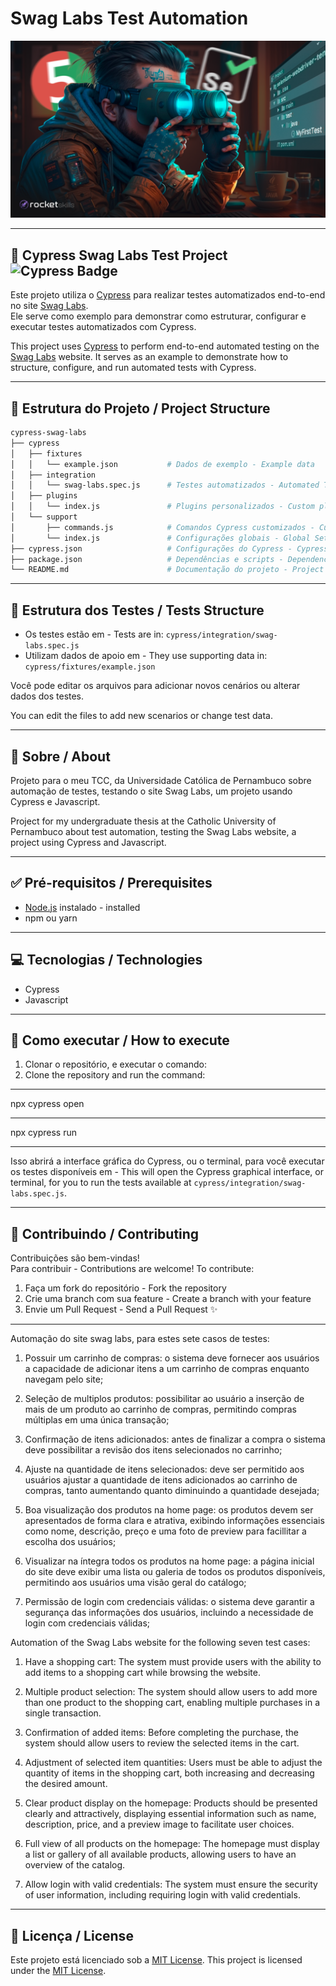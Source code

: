 # Swag Labs Test Automation

![poster](https://github.com/lincolnbuk/swag-labs-tests/raw/main/.github/cover.png)

---

## 🧪 Cypress Swag Labs Test Project ![Cypress Badge](https://img.shields.io/badge/tested%20with-Cypress-00b140.svg)

Este projeto utiliza o [Cypress](https://www.cypress.io/) para realizar testes automatizados end-to-end no site [Swag Labs](https://www.saucedemo.com/).  
Ele serve como exemplo para demonstrar como estruturar, configurar e executar testes automatizados com Cypress.

This project uses [Cypress](https://www.cypress.io/) to perform end-to-end automated testing on the [Swag Labs](https://www.saucedemo.com/) website.
It serves as an example to demonstrate how to structure, configure, and run automated tests with Cypress.

---

## 📁 Estrutura do Projeto / Project Structure

```bash
cypress-swag-labs
├── cypress
│   ├── fixtures
│   │   └── example.json           # Dados de exemplo - Example data
│   ├── integration
│   │   └── swag-labs.spec.js      # Testes automatizados - Automated Tests
│   ├── plugins
│   │   └── index.js               # Plugins personalizados - Custom plugins
│   └── support
│       ├── commands.js            # Comandos Cypress customizados - Custom Cypress Commands
│       └── index.js               # Configurações globais - Global Settings
├── cypress.json                   # Configurações do Cypress - Cypress Settings
├── package.json                   # Dependências e scripts - Dependencies and scripts
└── README.md                      # Documentação do projeto - Project documentation
```

---

## 🧪 Estrutura dos Testes / Tests Structure

- Os testes estão em - Tests are in: `cypress/integration/swag-labs.spec.js`
- Utilizam dados de apoio em - They use supporting data in: `cypress/fixtures/example.json`

Você pode editar os arquivos para adicionar novos cenários ou alterar dados dos testes.

You can edit the files to add new scenarios or change test data.

---

## 🤘 Sobre / About

Projeto para o meu TCC, da Universidade Católica de Pernambuco sobre automação de testes, testando o site Swag Labs, um projeto usando Cypress e Javascript.

Project for my undergraduate thesis at the Catholic University of Pernambuco about test automation, testing the Swag Labs website, a project using Cypress and Javascript.

---

## ✅ Pré-requisitos / Prerequisites

- [Node.js](https://nodejs.org/) instalado - installed
- npm ou yarn

---

## 💻 Tecnologias / Technologies

- Cypress
- Javascript

---

## 🤖 Como executar / How to execute

1. Clonar o repositório, e executar o comando:
2. Clone the repository and run the command:

---

npx cypress open

---

npx cypress run

---

Isso abrirá a interface gráfica do Cypress, ou o terminal, para você executar os testes disponíveis em - This will open the Cypress graphical interface, or terminal, for you to run the tests available at `cypress/integration/swag-labs.spec.js`.

---

## 🤝 Contribuindo / Contributing

Contribuições são bem-vindas!  
Para contribuir - Contributions are welcome!
To contribute:

1. Faça um fork do repositório - Fork the repository
2. Crie uma branch com sua feature - Create a branch with your feature
3. Envie um Pull Request - Send a Pull Request ✨

---

Automação do site swag labs, para estes sete casos de testes:

1. Possuir um carrinho de compras: o sistema deve fornecer aos usuários a capacidade de adicionar itens a um carrinho de compras enquanto navegam pelo site;

2. Seleção de multiplos produtos: possibilitar ao usuário a inserção de mais de um produto ao carrinho de compras, permitindo compras múltiplas em uma única transação;

3. Confirmação de itens adicionados: antes de finalizar a compra o sistema deve possibilitar a revisão dos itens selecionados no carrinho;

4. Ajuste na quantidade de itens selecionados: deve ser permitido aos usuários ajustar a quantidade de itens adicionados ao carrinho de compras, tanto aumentando quanto diminuindo a quantidade desejada;

5. Boa visualização dos produtos na home page: os produtos devem ser apresentados de forma clara e atrativa, exibindo informações essenciais como nome, descrição, preço e uma foto de preview para facillitar a escolha dos usuários;

6. Visualizar na íntegra todos os produtos na home page: a página inicial do site deve exibir uma lista ou galeria de todos os produtos disponíveis, permitindo aos usuários uma visão geral do catálogo;

7. Permissão de login com credenciais válidas: o sistema deve garantir a segurança das informações dos usuários, incluindo a necessidade de login com credenciais válidas;

Automation of the Swag Labs website for the following seven test cases:

1. Have a shopping cart:
   The system must provide users with the ability to add items to a shopping cart while browsing the website.

2. Multiple product selection:
   The system should allow users to add more than one product to the shopping cart, enabling multiple purchases in a single transaction.

3. Confirmation of added items:
   Before completing the purchase, the system should allow users to review the selected items in the cart.

4. Adjustment of selected item quantities:
   Users must be able to adjust the quantity of items in the shopping cart, both increasing and decreasing the desired amount.

5. Clear product display on the homepage:
   Products should be presented clearly and attractively, displaying essential information such as name, description, price, and a preview image to facilitate user choices.

6. Full view of all products on the homepage:
   The homepage must display a list or gallery of all available products, allowing users to have an overview of the catalog.

7. Allow login with valid credentials:
   The system must ensure the security of user information, including requiring login with valid credentials.

---

## 📄 Licença / License

Este projeto está licenciado sob a [MIT License](LICENSE).
This project is licensed under the [MIT License](LICENSE).
